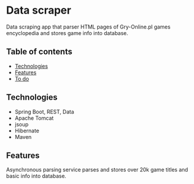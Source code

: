 ﻿# Data scraper
Data scraping app that parser HTML pages of Gry-Online.pl games encyclopedia and stores game info into database.

## Table of contents
* [Technologies](#technologies)
* [Features](#Features)
* [To do](#todo)

## Technologies
* Spring Boot, REST, Data
* Apache Tomcat
* jsoup
* Hibernate
* Maven

## Features
Asynchronous parsing service parses and stores over 20k game titles and basic info into database.

